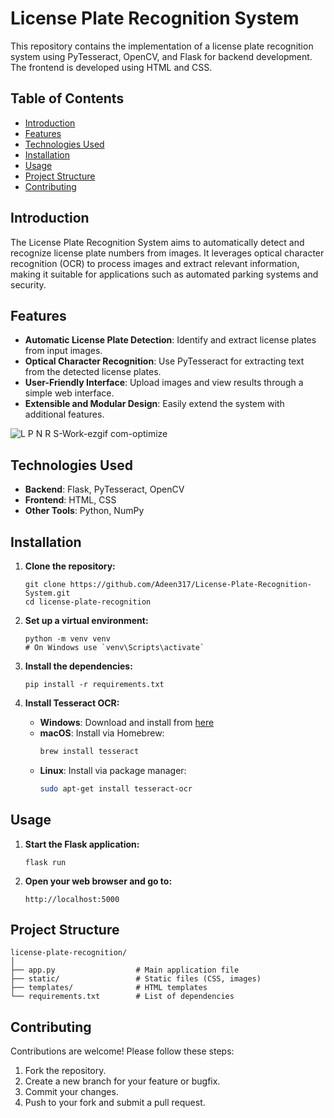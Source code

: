 # License Plate Recognition System

This repository contains the implementation of a license plate recognition system using PyTesseract, OpenCV, and Flask for backend development. The frontend is developed using HTML and CSS.

## Table of Contents

- [Introduction](#introduction)
- [Features](#features)
- [Technologies Used](#technologies-used)
- [Installation](#installation)
- [Usage](#usage)
- [Project Structure](#project-structure)
- [Contributing](#contributing)

## Introduction

The License Plate Recognition System aims to automatically detect and recognize license plate numbers from images. It leverages optical character recognition (OCR) to process images and extract relevant information, making it suitable for applications such as automated parking systems and security.

## Features

- **Automatic License Plate Detection**: Identify and extract license plates from input images.
- **Optical Character Recognition**: Use PyTesseract for extracting text from the detected license plates.
- **User-Friendly Interface**: Upload images and view results through a simple web interface.
- **Extensible and Modular Design**: Easily extend the system with additional features.

![L P N R S-Work-ezgif com-optimize](https://github.com/user-attachments/assets/15a404d3-a9d8-49cc-8674-724c4cfcaf61)

## Technologies Used

- **Backend**: Flask, PyTesseract, OpenCV
- **Frontend**: HTML, CSS
- **Other Tools**: Python, NumPy

## Installation

1. **Clone the repository:**
   ```
   git clone https://github.com/Adeen317/License-Plate-Recognition-System.git
   cd license-plate-recognition
   ```

2. **Set up a virtual environment:**
   ```
   python -m venv venv
   # On Windows use `venv\Scripts\activate`
   ```

3. **Install the dependencies:**
   ```
   pip install -r requirements.txt
   ```

4. **Install Tesseract OCR:**
   - **Windows**: Download and install from [here](https://github.com/UB-Mannheim/tesseract/wiki)
   - **macOS**: Install via Homebrew:
     ```bash
     brew install tesseract
     ```
   - **Linux**: Install via package manager:
     ```bash
     sudo apt-get install tesseract-ocr
     ```

## Usage

1. **Start the Flask application:**
   ```
   flask run
   ```

2. **Open your web browser and go to:**
   ```
   http://localhost:5000
   ```


## Project Structure

```
license-plate-recognition/
│
├── app.py                  # Main application file
├── static/                 # Static files (CSS, images)
├── templates/              # HTML templates
└── requirements.txt        # List of dependencies
```

## Contributing

Contributions are welcome! Please follow these steps:

1. Fork the repository.
2. Create a new branch for your feature or bugfix.
3. Commit your changes.
4. Push to your fork and submit a pull request.



